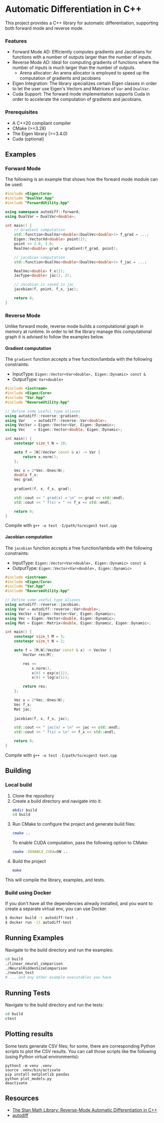 # Automatic Differentiation in C++

This project provides a C++ library for automatic differentiation, supporting both forward mode and reverse mode.

### Features
- Forward Mode AD: Efficiently computes gradients and Jacobians for functions with a number of outputs larger than the number of inputs.
- Reverse Mode AD: Ideal for computing gradients of functions where the number of inputs is much larger than the number of outputs.
  - Arena allocator: An arena allocator is employed to speed up the computation of gradients and jacobians 
- Eigen Integration: The library specializes certain Eigen classes in order to let the user use Eigen's Vectors and Matrices of `Var` and `DualVar`.
- Cuda Support: The forward mode implementation supports Cuda in order to accelerate the computation of gradients and jacobians.

### Prerequisites
* A C++20 compliant compiler
* CMake (>=3.28)
* The Eigen library (>=3.4.0)
* Cuda (optional)

## Examples
### Forward Mode
The following is an example that shows how the forward mode module can be used:
```c++
#include <Eigen/Core>
#include "DualVar.hpp"
#include "ForwardUtility.hpp"

using namespace autodiff::forward;
using DualVar = DualVar<double>;

int main() {
    // Gradient computation
    std::function<DualVar<double>(DualVec<double>)> f_grad = ...;
    Eigen::VectorXd<double> point(2);
    point << 2.0, 3.0;
    RealVec<double> grad = gradient(f_grad, point);

    // jacobian computation
    std::function<DualVec<double>(DualVec<double>)> f_jac = ...;

    RealVec<double> f_x(2);  
    JacType<double> jac(2, 2);

    // Jacobian is saved in jac
    jacobian(f, point, f_x, jac); 

    return 0;
}
```

### Reverse Mode
Unlike forward mode, reverse mode builds a computational graph in memory at runtime. In order to let the library manage this computational graph it is advised to follow the examples below.
#### Gradient computation
The `gradient` function accepts a free function/lambda with the following constraints:
- InputType: `Eigen::Vector<Var<double>, Eigen::Dynamic> const &`
- OutputType: `Var<double>`
```c++
#include <iostream>
#include <Eigen/Core>
#include "Var.hpp"
#include "ReverseUtility.hpp"

// Define some useful type aliases
using autodiff::reverse::gradient;
using Var    = autodiff::reverse::Var<double>;
using VecVar = Eigen::Vector<Var, Eigen::Dynamic>;
using Vec    = Eigen::Vector<double, Eigen::Dynamic>;

int main() {
    constexpr size_t N = 10;

    auto f = [N](VecVar const & x) -> Var {
        return x.norm();
    };

    Vec x = 2*Vec::Ones(N);
    double f_x;
    Vec grad;
    
    gradient(f, x, f_x, grad);

    std::cout << " grad(x) = \n" << grad << std::endl;
    std::cout << " f(x) = " << f_x << std::endl;

    return 0;
}
```
Compile with `g++ -o test -I/path/to/eigen3 test.cpp`

#### Jacobian computation
The `jacobian` function accepts a free function/lambda with the following constraints:
- InputType: `Eigen::Vector<Var<double>, Eigen::Dynamic> const &`
- OutputType: `Eigen::Vector<Var<double>, Eigen::Dynamic>`
```c++
#include <iostream>
#include <Eigen/Core>
#include "Var.hpp"
#include "ReverseUtility.hpp"

// Define some useful type aliases
using autodiff::reverse::jacobian;
using Var = autodiff::reverse::Var<double>;
using VecVar = Eigen::Vector<Var, Eigen::Dynamic>;
using Vec = Eigen::Vector<double, Eigen::Dynamic>;
using Mat = Eigen::Matrix<double, Eigen::Dynamic, Eigen::Dynamic>;

int main() {
    constexpr size_t M = 3;
    constexpr size_t N = 2;

    auto f = [M,N](VecVar const & x) -> VecVar {
        VecVar res(M);

        res <<
            x.norm(),
            x(0) + exp(x(1)),
            x(0) + log(x(1));

        return res;
    };

    Vec x = 2*Vec::Ones(N);
    Vec f_x;
    Mat jac;
    
    jacobian(f, x, f_x, jac);

    std::cout << " jac(x) = \n" << jac << std::endl;
    std::cout << " f(x) = \n" << f_x << std::endl;

    return 0;
}
```
Compile with `g++ -o test -I/path/to/eigen3 test.cpp`

## Building
### Local build
1.  Clone the repository
2.  Create a build directory and navigate into it:
    ```bash
    mkdir build
    cd build
    ```
3.  Run CMake to configure the project and generate build files:
    ```bash
    cmake ..
    ```
    To enable CUDA computation, pass the following option to CMake:
    ```bash
    cmake -DENABLE_CUDA=ON ..
    ```
4.  Build the project
    ```bash
    make
    ```
This will compile the library, examples, and tests.

### Build using Docker
If you don't have all the dependencies already installed, and you want to create a separate virtual env, you can use Docker.
```bash
$ docker build -t autodiff-test .
$ docker run -it autodiff-test
```

## Running Examples
Navigate to the build directory and run the examples:

```bash
cd build
./linear_neural_comparison
./NeuralHiddenSizeComparison
./newton_test
# ... and any other example executables you have
```

## Running Tests
Navigate to the build directory and run the tests:

```bash
cd build
ctest
```

## Plotting results
Some tests generate CSV files; for some, there are corresponding Python scripts to plot the CSV results. You can call those scripts like the following (using Python virtual environments):
```
python3 -m venv .venv
source .venv/bin/activate
pip install matplotlib pandas
python plot_models.py
deactivate
```

## Resources
- [The Stan Math Library: Reverse-Mode Automatic Differentiation in C++](https://arxiv.org/abs/1509.07164)
- [autodiff](https://github.com/autodiff/autodiff)
